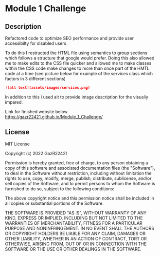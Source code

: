 # Module 1 Challenge

## Description 

Refactored code to optimize SEO performance and provide user accessibilty for disabled users.

To do this I restructed the HTML file using semantics to group sections which follows a structure that google would prefer. Doing this also allowed me to make edits to the CSS file quicker and allowed me to make classes within the CSS code make changes to more than once part of the HMTL code at a time (see picture below for example of the services class which factors in 3 different sections) 
```md
![alt text](assets/images/services.png)
```


In addition to this I used alt to provide image description for the visually impared.

Link for finished website below
https://gazr22421.github.io/Module_1_Challenge/


## License
MIT License

Copyright (c) 2022 GazR22421

Permission is hereby granted, free of charge, to any person obtaining a copy
of this software and associated documentation files (the "Software"), to deal
in the Software without restriction, including without limitation the rights
to use, copy, modify, merge, publish, distribute, sublicense, and/or sell
copies of the Software, and to permit persons to whom the Software is
furnished to do so, subject to the following conditions:

The above copyright notice and this permission notice shall be included in all
copies or substantial portions of the Software.

THE SOFTWARE IS PROVIDED "AS IS", WITHOUT WARRANTY OF ANY KIND, EXPRESS OR
IMPLIED, INCLUDING BUT NOT LIMITED TO THE WARRANTIES OF MERCHANTABILITY,
FITNESS FOR A PARTICULAR PURPOSE AND NONINFRINGEMENT. IN NO EVENT SHALL THE
AUTHORS OR COPYRIGHT HOLDERS BE LIABLE FOR ANY CLAIM, DAMAGES OR OTHER
LIABILITY, WHETHER IN AN ACTION OF CONTRACT, TORT OR OTHERWISE, ARISING FROM,
OUT OF OR IN CONNECTION WITH THE SOFTWARE OR THE USE OR OTHER DEALINGS IN THE
SOFTWARE.

